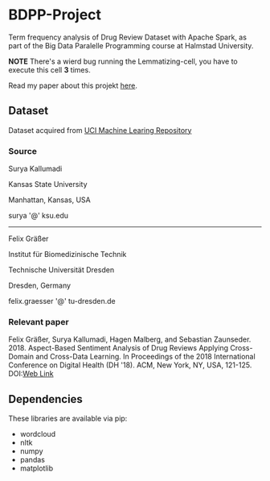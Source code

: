# BDPP-Project
Term frequency analysis of Drug Review Dataset with Apache Spark, as part of the Big Data Paralelle Programming course at Halmstad University.

__NOTE__ There's a wierd bug running the Lemmatizing-cell, you have to execute this cell __3__ times.

Read my paper about this projekt [here](https://github.com/kallekj/BDPP-Project/blob/master/Report/BDPP_Report_kardje16.pdf).

## Dataset
Dataset acquired from [UCI Machine Learing Repository](https://archive.ics.uci.edu/ml/datasets/Drug+Review+Dataset+%28Drugs.com%29)

### Source 

Surya Kallumadi

Kansas State University

Manhattan, Kansas, USA

surya '@' ksu.edu

---------------

Felix Gräßer

Institut für Biomedizinische Technik

Technische Universität Dresden

Dresden, Germany

felix.graesser '@' tu-dresden.de


### Relevant paper
Felix Gräßer, Surya Kallumadi, Hagen Malberg, and Sebastian Zaunseder. 2018. Aspect-Based Sentiment Analysis of Drug Reviews Applying Cross-Domain and Cross-Data Learning. In Proceedings of the 2018 International Conference on Digital Health (DH '18). ACM, New York, NY, USA, 121-125. DOI:[Web Link](https://dl.acm.org/doi/10.1145/3194658.3194677)

## Dependencies
These libraries are available via pip:

* wordcloud
* nltk
* numpy
* pandas
* matplotlib
